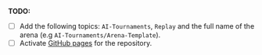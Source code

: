 **TODO:**
- [ ] Add the following topics: `AI-Tournaments`, `Replay` and the full name of the arena (e.g `AI-Tournaments/Arena-Template`).
- [ ] Activate [GitHub pages](https://pages.github.com/) for the repository.
